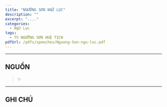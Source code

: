 ```yaml
---
title: "NGƯỠNG SƠN NGỮ LỤC"
description: ""
excerpt: "...."
categories: 
  - Ngữ Lục
tags: 
  - TS NGƯỠNG SƠN HUỆ TỊCH
pdfUrl: /pdfs/speeches/Nguong-Son-ngu-luc.pdf
---
```




<hr class="blog-rule" />

## NGUỒN

> ✨

<hr class="blog-rule" />

## GHI CHÚ

[^1]: ⭐️ <a href="/masters/Yangshan-Huiji" target="_blank">🔗 TS NGƯỠNG SƠN HUỆ TỊCH</a>
